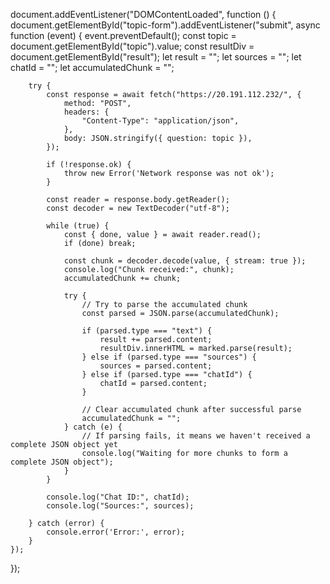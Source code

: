 document.addEventListener("DOMContentLoaded", function () {
    document.getElementById("topic-form").addEventListener("submit", async function (event) {
        event.preventDefault();
        const topic = document.getElementById("topic").value;
        const resultDiv = document.getElementById("result");
        let result = "";
        let sources = "";
        let chatId = "";
        let accumulatedChunk = "";

        try {
            const response = await fetch("https://20.191.112.232/", {
                method: "POST",
                headers: {
                    "Content-Type": "application/json",
                },
                body: JSON.stringify({ question: topic }),
            });

            if (!response.ok) {
                throw new Error('Network response was not ok');
            }

            const reader = response.body.getReader();
            const decoder = new TextDecoder("utf-8");

            while (true) {
                const { done, value } = await reader.read();
                if (done) break;

                const chunk = decoder.decode(value, { stream: true });
                console.log("Chunk received:", chunk);
                accumulatedChunk += chunk;

                try {
                    // Try to parse the accumulated chunk
                    const parsed = JSON.parse(accumulatedChunk);
                    
                    if (parsed.type === "text") {
                        result += parsed.content;
                        resultDiv.innerHTML = marked.parse(result);
                    } else if (parsed.type === "sources") {
                        sources = parsed.content;
                    } else if (parsed.type === "chatId") {
                        chatId = parsed.content;
                    }

                    // Clear accumulated chunk after successful parse
                    accumulatedChunk = "";
                } catch (e) {
                    // If parsing fails, it means we haven't received a complete JSON object yet
                    console.log("Waiting for more chunks to form a complete JSON object");
                }
            }

            console.log("Chat ID:", chatId);
            console.log("Sources:", sources);

        } catch (error) {
            console.error('Error:', error);
        }
    });
});
